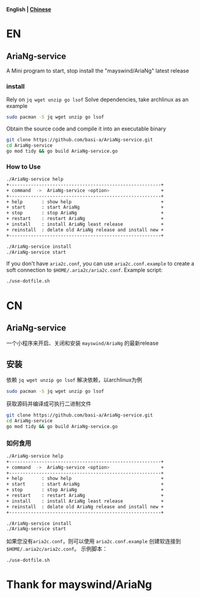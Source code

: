 **English | [Chinese](#CN)**
# EN
## AriaNg-service
A Mini program to start, stop install the "mayswind/AriaNg" latest release
### install
Rely on `jq wget unzip go lsof`
Solve dependencies, take archlinux as an example
```bash
sudo pacman -S jq wget unzip go lsof
```
Obtain the source code and compile it into an executable binary
```bash
git clone https://github.com/basi-a/AriaNg-service.git
cd AriaNg-service
go mod tidy && go build AriaNg-service.go
```

### How to Use
```bash
./AriaNg-service help
+--------------------------------------------------------+
+ command  ->  AriaNg-service <option>                   +
+--------------------------------------------------------+
+ help       : show help                                 +
+ start      : start AriaNg                              +
+ stop       : stop AriaNg                               +
+ restart    : restart AriaNg                            +
+ install    : install AriaNg least release              +
+ reinstall  : delate old AriaNg release and install new +
+--------------------------------------------------------+
```
```bash
./AriaNg-service install
./AriaNg-service start
```
If you don't have `aria2c.conf`, you can use `aria2c.conf.example` to create a soft connection to `$HOME/.aria2c/aria2c.conf`.
Example script:
```bash
./use-dotfile.sh
```

# CN
## AriaNg-service
一个小程序来开启、关闭和安装 `mayswind/AriaNg` 的最新release
## 安装
依赖 `jq wget unzip go lsof`
解决依赖，以archlinux为例
```bash
sudo pacman -S jq wget unzip go lsof
```
获取源码并编译成可执行二进制文件
```bash
git clone https://github.com/basi-a/AriaNg-service.git
cd AriaNg-service
go mod tidy && go build AriaNg-service.go
```
### 如何食用
```bash
./AriaNg-service help
+--------------------------------------------------------+
+ command  ->  AriaNg-service <option>                   +
+--------------------------------------------------------+
+ help       : show help                                 +
+ start      : start AriaNg                              +
+ stop       : stop AriaNg                               +
+ restart    : restart AriaNg                            +
+ install    : install AriaNg least release              +
+ reinstall  : delate old AriaNg release and install new +
+--------------------------------------------------------+
```
```bash
./AriaNg-service install
./AriaNg-service start
```
如果您没有`aria2c.conf`，则可以使用 `aria2c.conf.example` 创建软连接到 `$HOME/.aria2c/aria2c.conf`。
示例脚本：
```bash
./use-dotfile.sh
```
# Thank for mayswind/AriaNg

